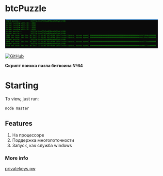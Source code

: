 # btcPuzzle

<p align="center">
    <img alt="logo" title="Logo" src="https://github.com/Exxuslee/btcPuzzle/blob/master/btcPuzzle.png">
</p>
<p>
   <a href="">
    <img alt="GitHub" src="https://img.shields.io/github/license/exxuslee/btcPuzzle">
  </a>
</p>

**Скрипт поиска пазла биткоина №64**

# Starting
To view, just run:
```
node master
```

## Features
1. На процессоре
2. Поддержка многопоточности
3. Запуск, как служба windows

### More info
[privatekeys.pw](https://privatekeys.pw/puzzles/bitcoin-puzzle-tx)
